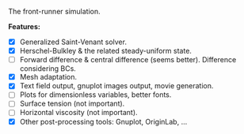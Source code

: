 The front-runner simulation.

**Features:**
- [x] Generalized Saint-Venant solver.
- [x] Herschel-Bulkley & the related steady-uniform state.
- [ ] Forward difference & central difference (seems better). Difference considering BCs.
- [x] Mesh adaptation.
- [x] Text field output, gnuplot images output, movie generation.
- [ ] Plots for dimensionless variables, better fonts.
- [ ] Surface tension (not important).
- [ ] Horizontal viscosity (not important).
- [x] Other post-processing tools: Gnuplot, OriginLab, ...
